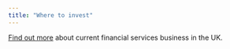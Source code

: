 ```yaml
---
title: "Where to invest"
---
```

[Find out more](/int/industries/financial-services/financial-services-in-the-uk/) about current financial services business in the UK.
